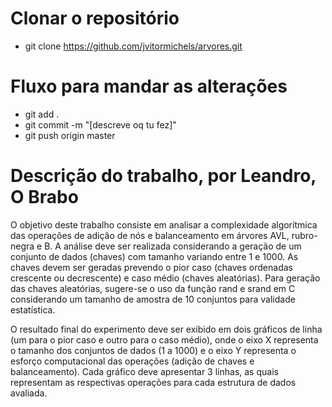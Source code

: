 # Clonar o repositório
* git clone https://github.com/jvitormichels/arvores.git

# Fluxo para mandar as alterações
* git add .
* git commit -m "[descreve oq tu fez]"
* git push origin master

# Descrição do trabalho, por Leandro, O Brabo

  O objetivo deste trabalho consiste em analisar a complexidade algorítmica das
operações de adição de nós e balanceamento em árvores AVL, rubro-negra e B. A análise
deve ser realizada considerando a geração de um conjunto de dados (chaves) com tamanho
variando entre 1 e 1000. As chaves devem ser geradas prevendo o pior caso (chaves
ordenadas crescente ou decrescente) e caso médio (chaves aleatórias). Para geração das
chaves aleatórias, sugere-se o uso da função rand e srand em C considerando um tamanho
de amostra de 10 conjuntos para validade estatística.

  O resultado final do experimento deve ser exibido em dois gráficos de linha (um para o pior
caso e outro para o caso médio), onde o eixo X representa o tamanho dos conjuntos de
dados (1 a 1000) e o eixo Y representa o esforço computacional das operações (adição de
chaves e balanceamento). Cada gráfico deve apresentar 3 linhas, as quais representam as
respectivas operações para cada estrutura de dados avaliada.
